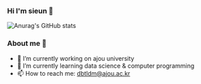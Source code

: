### Hi I'm sieun 👋 

![Anurag's GitHub stats](https://github-readme-stats.vercel.app/api?username=truthofmyrrh&show_icons=true&theme=outrun)

### About me 💖

- 🔭 I’m currently working on ajou university
- 🌱 I’m currently learning data science & computer programming
- 📫 How to reach me: dbtldm@ajou.ac.kr

